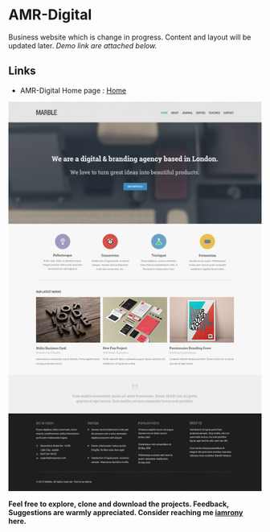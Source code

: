 
# AMR-Digital

Business website which is change in progress. Content and layout will be updated later. 
*Demo link are attached below.*


## Links

- AMR-Digital Home page : [Home](https://asifmrony.github.io/amr-digital/)


![alt text](https://github.com/asifmrony/amr-digital/blob/master/UI_preview.jpg "Demo of Homepage")

**Feel free to explore, clone and download the projects. Feedback, Suggestions are warmly appreciated. Consider reaching me [iamrony](https://asifmrony.github.io/) here.**